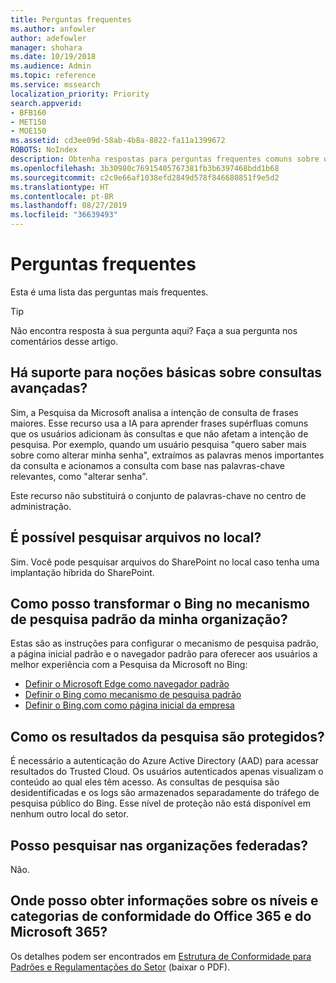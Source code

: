 ```yaml
---
title: Perguntas frequentes
ms.author: anfowler
author: adefowler
manager: shohara
ms.date: 10/19/2018
ms.audience: Admin
ms.topic: reference
ms.service: mssearch
localization_priority: Priority
search.appverid:
- BFB160
- MET150
- MOE150
ms.assetid: cd3ee09d-58ab-4b8a-8822-fa11a1399672
ROBOTS: NoIndex
description: Obtenha respostas para perguntas frequentes comuns sobre o Enterprise Search e a Pesquisa da Microsoft
ms.openlocfilehash: 3b30980c76915405767381fb3b6397468bdd1b68
ms.sourcegitcommit: c2c9e66af1038efd2849d578f846680851f9e5d2
ms.translationtype: HT
ms.contentlocale: pt-BR
ms.lasthandoff: 08/27/2019
ms.locfileid: "36639493"
---
```

# <a name="frequently-asked-questions"></a>Perguntas frequentes

Esta é uma lista das perguntas mais frequentes.

> [!TIP]
> Não encontra resposta à sua pergunta aqui? Faça a sua pergunta nos comentários desse artigo.

## <a name="is-advanced-query-understanding-supported"></a>Há suporte para noções básicas sobre consultas avançadas?

Sim, a Pesquisa da Microsoft analisa a intenção de consulta de frases maiores. Esse recurso usa a IA para aprender frases supérfluas comuns que os usuários adicionam às consultas e que não afetam a intenção de pesquisa. Por exemplo, quando um usuário pesquisa "quero saber mais sobre como alterar minha senha", extraímos as palavras menos importantes da consulta e acionamos a consulta com base nas palavras-chave relevantes, como "alterar senha".
  
Este recurso não substituirá o conjunto de palavras-chave no centro de administração.
  
## <a name="can-you-search-for-files-on-premises"></a>É possível pesquisar arquivos no local?

Sim. Você pode pesquisar arquivos do SharePoint no local caso tenha uma implantação híbrida do SharePoint.
  
## <a name="how-do-i-make-bing-the-default-search-engine-for-people-in-my-org"></a>Como posso transformar o Bing no mecanismo de pesquisa padrão da minha organização?

Estas são as instruções para configurar o mecanismo de pesquisa padrão, a página inicial padrão e o navegador padrão para oferecer aos usuários a melhor experiência com a Pesquisa da Microsoft no Bing:

- [Definir o Microsoft Edge como navegador padrão](set-default-browser.md)
- [Definir o Bing como mecanismo de pesquisa padrão](set-default-search-engine.md)
- [Definir o Bing.com como página inicial da empresa](set-default-homepage.md)

  
## <a name="how-are-my-search-results-protected"></a>Como os resultados da pesquisa são protegidos?

É necessário a autenticação do Azure Active Directory (AAD) para acessar resultados do Trusted Cloud. Os usuários autenticados apenas visualizam o conteúdo ao qual eles têm acesso. As consultas de pesquisa são desidentificadas e os logs são armazenados separadamente do tráfego de pesquisa público do Bing. Esse nível de proteção não está disponível em nenhum outro local do setor.

## <a name="can-i-search-across-federated-organizations"></a>Posso pesquisar nas organizações federadas?

Não.

## <a name="where-can-i-get-info-about-office-365-and-microsoft-365-compliance-tiers-and-categories"></a>Onde posso obter informações sobre os níveis e categorias de conformidade do Office 365 e do Microsoft 365?

Os detalhes podem ser encontrados em [Estrutura de Conformidade para Padrões e Regulamentações do Setor](https://download.microsoft.com/download/B/2/7/B27B3EF3-8849-4C18-8BA4-5AD755728620/Compliance%20Framework_customer%20guidance.pdf) (baixar o PDF).